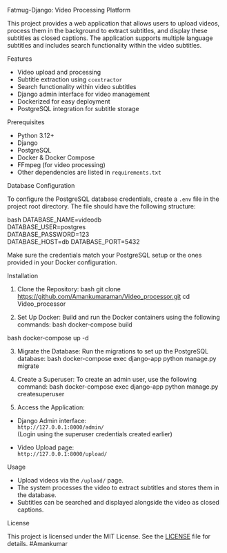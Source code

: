 

 Fatmug-Django: Video Processing Platform

This project provides a web application that allows users to upload videos, process them in the background to extract subtitles, and display these subtitles as closed captions. The application supports multiple language subtitles and includes search functionality within the video subtitles.

 Features
- Video upload and processing
- Subtitle extraction using `ccextractor`
- Search functionality within video subtitles
- Django admin interface for video management
- Dockerized for easy deployment
- PostgreSQL integration for subtitle storage

 Prerequisites

- Python 3.12+
- Django
- PostgreSQL
- Docker & Docker Compose
- FFmpeg (for video processing)
- Other dependencies are listed in `requirements.txt`

 Database Configuration

To configure the PostgreSQL database credentials, create a `.env` file in the project root directory. The file should have the following structure:

bash
DATABASE_NAME=videodb             
DATABASE_USER=postgres         
DATABASE_PASSWORD=123  
DATABASE_HOST=db
DATABASE_PORT=5432


Make sure the credentials match your PostgreSQL setup or the ones provided in your Docker configuration.

 Installation

 1. Clone the Repository:
bash
git clone https://github.com/Amankumaraman/Video_processor.git
cd Video_processor


 2. Set Up Docker:
Build and run the Docker containers using the following commands:
bash
docker-compose build

bash
docker-compose up -d


 3. Migrate the Database:
Run the migrations to set up the PostgreSQL database:
bash
docker-compose exec django-app python manage.py migrate


 4. Create a Superuser:
To create an admin user, use the following command:
bash
docker-compose exec django-app python manage.py createsuperuser


 5. Access the Application:
- Django Admin interface:  
  `http://127.0.0.1:8000/admin/`  
  (Login using the superuser credentials created earlier)
  
- Video Upload page:  
  `http://127.0.0.1:8000/upload/`

 Usage

- Upload videos via the `/upload/` page.
- The system processes the video to extract subtitles and stores them in the database.
- Subtitles can be searched and displayed alongside the video as closed captions.

 License

This project is licensed under the MIT License. See the [LICENSE](LICENSE) file for details.
#Amankumar
